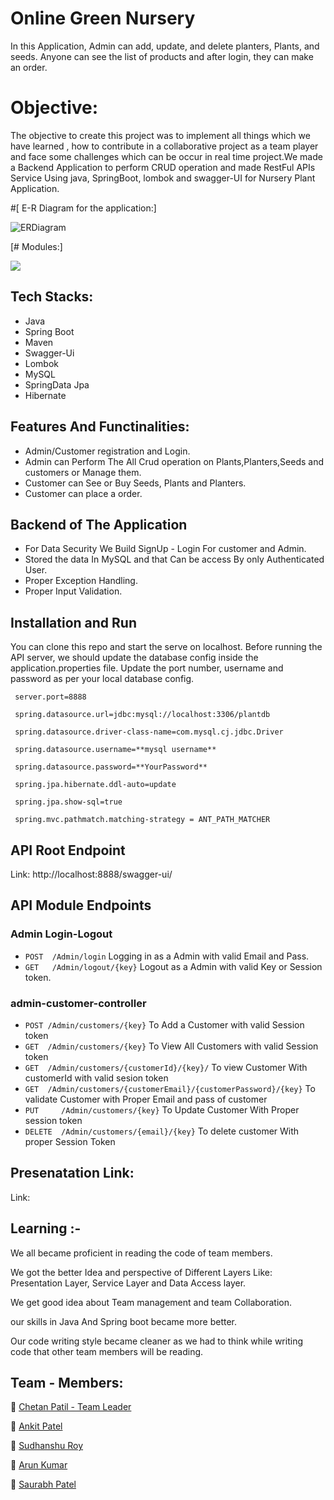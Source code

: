 # Online Green Nursery 
In this Application, Admin can add, update, and delete planters, Plants, and seeds. Anyone can see the list of products and after login, they can make an order.
# Objective:
The objective to create this project was to implement all things which we have learned , how to contribute in a collaborative project as a team player and face some challenges which can be occur in real time project.We made a Backend Application to perform CRUD operation and made RestFul APIs Service Using java, SpringBoot, lombok and swagger-UI for Nursery Plant Application.

#[ E-R Diagram for the application:]




![ERDiagram](https://github.com/Chetan8788/lying-fish-4087/blob/main/src/main/resources/static/ERDiagram.png)


[# Modules:]

![](https://github.com/nitinpal0211/mucho-interest-4403/blob/main/Plant_Nursery_Application/Er_And_Images/Class%20Module.jpeg)

## Tech Stacks:

- Java
- Spring Boot
- Maven
- Swagger-Ui
- Lombok
- MySQL
- SpringData Jpa
- Hibernate


## Features And Functinalities:

- Admin/Customer registration and Login.
- Admin can Perform The All Crud operation on Plants,Planters,Seeds and customers or Manage them.
- Customer can See or Buy Seeds, Plants and Planters.
- Customer can place a order.


##  Backend of The Application 

- For Data Security We Build SignUp - Login For customer and Admin.  
- Stored the data In MySQL and that Can be access By only Authenticated User.
- Proper Exception Handling.
- Proper Input Validation. 

## Installation and Run 

You can clone this repo and start the serve on localhost.
Before running the API server, we should update the database config inside the application.properties file.
Update the port number, username and password as per your local database config.


  ```
   server.port=8888 
   
   spring.datasource.url=jdbc:mysql://localhost:3306/plantdb
   
   spring.datasource.driver-class-name=com.mysql.cj.jdbc.Driver
   
   spring.datasource.username=**mysql username**
   
   spring.datasource.password=**YourPassword**
   
   spring.jpa.hibernate.ddl-auto=update 
   
   spring.jpa.show-sql=true
   
   spring.mvc.pathmatch.matching-strategy = ANT_PATH_MATCHER
   ```
   
   


## API Root Endpoint 

Link: http://localhost:8888/swagger-ui/

## API Module Endpoints

### Admin Login-Logout
- `POST  /Admin/login` Logging in as a Admin with valid Email and Pass.
- `GET   /Admin/logout/{key}` Logout as a Admin with valid Key or Session token.

### admin-customer-controller
- `POST /Admin/customers/{key}`       To Add a Customer with valid Session token 
- `GET  /Admin/customers/{key}`       To View All Customers with valid Session token
- `GET  /Admin/customers/{customerId}/{key}/`                       To view Customer With customerId with valid sesion token
- `GET  /Admin/customers/{customerEmail}/{customerPassword}/{key}`  To validate Customer with Proper Email and pass of customer
- `PUT     /Admin/customers/{key}`             To Update Customer With Proper session token
- `DELETE  /Admin/customers/{email}/{key}`  To delete customer With proper Session Token  

## Presenatation Link:

Link: 



## Learning :-

We all became proficient in reading the code of team members.

We got the better Idea and perspective of Different Layers Like: Presentation Layer, Service Layer and Data Access layer.

We get good idea about Team management and team Collaboration. 

our skills in Java And Spring boot became more better.

Our code writing style became cleaner as we had to think while writing code that other team members will be reading. 


## Team - Members:

👤 [Chetan Patil - Team Leader](https://github.com/Chetan8788)

👤 [Ankit Patel](https://github.com/indicate0)

👤 [Sudhanshu Roy](https://github.com/SudhanshuRoy)

👤 [Arun Kumar](https://github.com/arun5G)

👤 [Saurabh Patel](https://github.com/Saurabhpatel0894)

